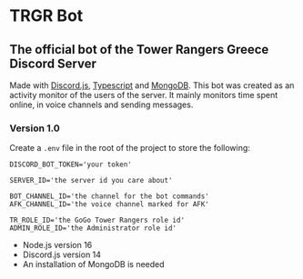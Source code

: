 # TRGR Bot
## The official bot of the Tower Rangers Greece Discord Server

Made with [Discord.js](https://discord.js.org/#/), [Typescript](https://www.typescriptlang.org/) and [MongoDB](https://www.mongodb.com/).
This bot was created as an activity monitor of the users of the server. It mainly monitors time spent online, in voice channels and sending messages.

### Version 1.0
Create a `.env` file in the root of the project to store the following:
```
DISCORD_BOT_TOKEN='your token'

SERVER_ID='the server id you care about'

BOT_CHANNEL_ID='the channel for the bot commands'
AFK_CHANNEL_ID='the voice channel marked for AFK'

TR_ROLE_ID='the GoGo Tower Rangers role id'
ADMIN_ROLE_ID='the Administrator role id'
```

- Node.js version 16
- Discord.js version 14
- An installation of MongoDB is needed
